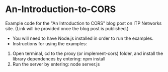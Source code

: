 # An-Introduction-to-CORS
Example code for the "An Introduction to CORS" blog post on ITP Networks site. 
(Link will be provided once the blog post is published.)

- You will need to have Node.js installed in order to run the examples.
- Instructions for using the examples:
1. Open terminal, cd to the proxy (or implement-cors) folder, and install the library dependences by entering: npm install
2. Run the server by entering: node server.js